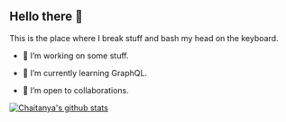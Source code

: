 ## Hello there 👋

<!--
**Chaitanya-Raj/Chaitanya-Raj** is a ✨ _special_ ✨ repository because its `README.md` (this file) appears on your GitHub profile. 

Here are some ideas to get you started:
-->

This is the place where I break stuff and bash my head on the keyboard.

- 🔭 I’m working on some stuff.

- 🌱 I’m currently learning GraphQL.

- 👯 I’m open to collaborations.

<!--
- ⚡ Fun fact: Firefighting was invented for the purpose of abusing people whose homes were ablaze. From the wiki:

> The first Roman fire brigade of which we have any substantial history was created by Marcus Licinius Crassus. Marcus Licinius Crassus was born into a wealthy Roman family around the year 115 BC, and acquired an enormous fortune through (in the words of Plutarch) "fire and rapine." One of his most lucrative schemes took advantage of the fact that Rome had no fire department. Crassus filled this void by creating his own brigade—500 men strong—which rushed to burning buildings at the first cry of alarm. Upon arriving at the scene, however, the  fire fighters did nothing while their employer bargained over the price of their services with the distressed property owner. If Crassus could not negotiate a satisfactory price, his  men simply let the structure burn to the ground, after which he offered to purchase it for a fraction of its value. 

> Emperor Nero took the basic idea from Crassus and then built on it to form the Vigiles in AD 60 to combat fires using bucket brigades and pumps, as well as poles, hooks and even ballistae to tear down buildings in advance of the flames. The Vigiles patrolled the streets of Rome to watch for fires and served as a police force. The later brigades consisted of hundreds of men, all ready for action. When there was a fire, the men would line up to the nearest water source and pass buckets hand in hand to the fire.
-->

<!-- ### 📊 This week I spent my time on -->

<!--START_SECTION:waka
```text
JavaScript         4 hrs 44 mins   ███████████████████████░░   92.22 % 
reStructuredText   20 mins         █░░░░░░░░░░░░░░░░░░░░░░░░   06.52 % 
CSS                2 mins          ░░░░░░░░░░░░░░░░░░░░░░░░░   00.95 % 
HTML               0 secs          ░░░░░░░░░░░░░░░░░░░░░░░░░   00.27 % 
Other              0 secs          ░░░░░░░░░░░░░░░░░░░░░░░░░   00.04 %
```
END_SECTION:waka-->

[![Chaitanya's github stats](https://github-readme-stats.vercel.app/api?username=chaitanya-raj)](https://github.com/anuraghazra/github-readme-stats)
